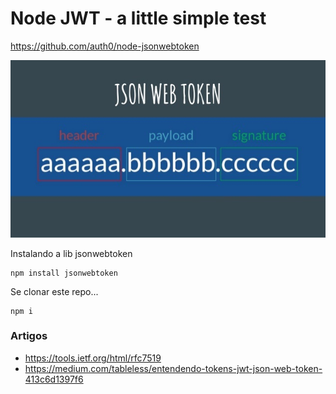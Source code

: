 
# Node JWT - a little simple test

https://github.com/auth0/node-jsonwebtoken

![](json-web-token.jpg)


Instalando a lib jsonwebtoken

    npm install jsonwebtoken

Se clonar este repo...

    npm i


### Artigos

- https://tools.ietf.org/html/rfc7519
- https://medium.com/tableless/entendendo-tokens-jwt-json-web-token-413c6d1397f6